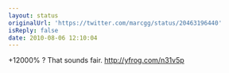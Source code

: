 ```yaml
---
layout: status
originalUrl: 'https://twitter.com/marcgg/status/20463196440'
isReply: false
date: 2010-08-06 12:10:04
---
```


+12000% ? That sounds fair.  http://yfrog.com/n31v5p
